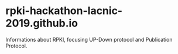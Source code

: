 # rpki-hackathon-lacnic-2019.github.io
Informations about RPKI, focusing UP-Down protocol and Publication Protocol.
